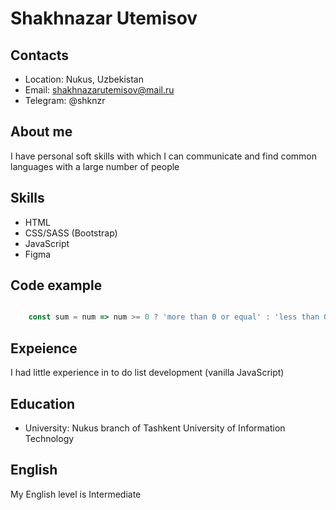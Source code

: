 # Shakhnazar Utemisov

## Contacts ##

* Location: Nukus, Uzbekistan
* Email: shakhnazarutemisov@mail.ru
* Telegram: @shknzr

## About me ##

I have personal soft skills with which I can communicate and find common languages ​​with a large number of people

## Skills ##

* HTML
* CSS/SASS (Bootstrap)
* JavaScript
* Figma


## Code example ##

```javascript

    const sum = num => num >= 0 ? 'more than 0 or equal' : 'less than 0'

```

## Expeience ##

I had little experience in to do list development (vanilla JavaScript)

## Education ##

* University: Nukus branch of Tashkent University of Information Technology

## English ##

My English level is Intermediate
